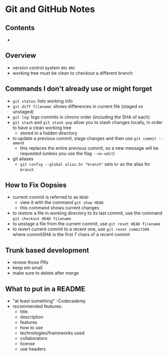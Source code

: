 # Git and GitHub Notes


<!-- no toc -->
## Contents
- 

## Overview
- version control system etc etc
- working tree must be clean to checkout a different branch

## Commands I don't already use or might forget
- `git status`: lists working info
- `git diff filename`: shows differences in current file (staged vs unstaged)
- `git log`: logs commits in chrono order (including the SHA of each)
- `git stash` and `git stash pop` allow you to stash changes locally, in order to have a clean working tree
    - stored in a hidden directory
- to update a previous commit, stage changes and then use `git commit --amend`
    - this replaces the entire previous commit, so a new message will be requested (unless you use the flag `--no-edit`)
- git aliases
    - `git config --global alias.br "branch"` sets `br` as the alias for `branch`

## How to Fix Oopsies
- current commit is referred to as `HEAD`
    - view it with the command `git show HEAD`
    - this command shows current changes
- to restore a file in working directory to its last commit, use the command `git checkout HEAD filename`
- to unstage a file from the current commit, use `git reset HEAD filename`
- to revert current commit to a recent one, use `git reset commitSHA` where commitSHA is the first 7 chars of a recent commit 

## Trunk based development
- review those PRs
- keep em small
- make sure to delete after merge

## What to put in a README
- "at least something" -Codecademy
- recommended features:
    - title
    - description
    - features
    - how to use
    - technologies/frameworks used
    - collaborators
    - license 
    - use headers
